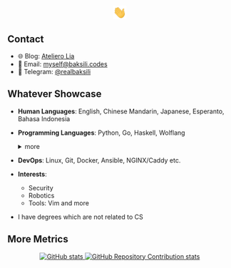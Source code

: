 <div align="center">
<img src="https://github.com/ABSphreak/ABSphreak/blob/master/gifs/Hi.gif" width="30">
</div>

## Contact
- 🌐 Blog: [Ateliero Lia](https://blog.baksili.codes/about)
- 📧 Email: [myself@baksili.codes](mailto:myself@baksili.codes)
- 📱 Telegram: [@realbaksili](https://t.me/realbaksili)

## Whatever Showcase
- **Human Languages**: English, Chinese Mandarin, Japanese, Esperanto, Bahasa Indonesia
- **Programming Languages**: Python, Go, Haskell, Wolflang
  <details>
  <summary>more</summary>
  <img src="https://github-readme-stats.vercel.app/api/top-langs/?username=BaksiLi&layout=donut&size_weight=0.15&count_weight=0.85&langs_count=6" alt="Language Ranking"></a>
  </details>

- **DevOps**: Linux, Git, Docker, Ansible, NGINX/Caddy etc.
- **Interests**: 
  - Security
  - Robotics
  - Tools: Vim and more
- I have degrees which are not related to CS

## More Metrics
<!-- [![Top Langs](https://github-readme-stats.vercel.app/api/top-langs/?username=BaksiLi&layout=donut&exclude_repo=Wolflang-Workshops&hide_progress=true)](https://github.com/anuraghazra/github-readme-stats)
[![Wakatime stats](https://github-readme-stats.vercel.app/api/wakatime?username=BKSL)](https://github.com/anuraghazra/github-readme-stats)
-->

<p align="center">
  <a href="https://github.com/BaksiLi">
    <img src="https://github-readme-stats.vercel.app/api?username=BaksiLi&show_icons=true&theme=transparent" alt="GitHub stats" height="200" />
    <img src="https://github-contributor-stats.vercel.app/api?username=BaksiLi&limit=4&combine_all_yearly_contributions=true" alt="GitHub Repository Contribution stats" height="200" />
  </a>
</p>



<!--
This is useful for my Gist curation in the future.
[![Gist Card](https://github-readme-stats.vercel.app/api/gist?id=bbfce31e0217a3689c8d961a356cb10d)](https://gist.github.com/Yizack/bbfce31e0217a3689c8d961a356cb10d/)
-->
